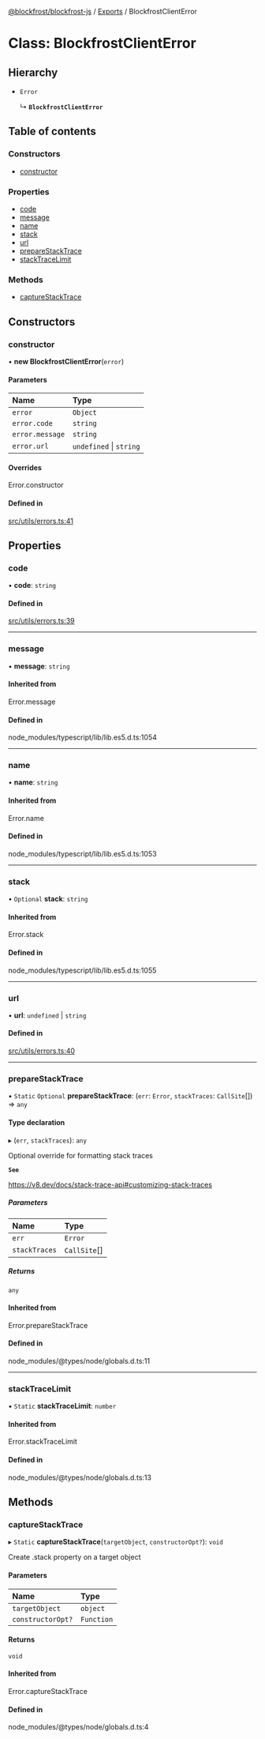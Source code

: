 [@blockfrost/blockfrost-js](../README.md) / [Exports](../modules.md) / BlockfrostClientError

# Class: BlockfrostClientError

## Hierarchy

- `Error`

  ↳ **`BlockfrostClientError`**

## Table of contents

### Constructors

- [constructor](BlockfrostClientError.md#constructor)

### Properties

- [code](BlockfrostClientError.md#code)
- [message](BlockfrostClientError.md#message)
- [name](BlockfrostClientError.md#name)
- [stack](BlockfrostClientError.md#stack)
- [url](BlockfrostClientError.md#url)
- [prepareStackTrace](BlockfrostClientError.md#preparestacktrace)
- [stackTraceLimit](BlockfrostClientError.md#stacktracelimit)

### Methods

- [captureStackTrace](BlockfrostClientError.md#capturestacktrace)

## Constructors

### constructor

• **new BlockfrostClientError**(`error`)

#### Parameters

| Name | Type |
| :------ | :------ |
| `error` | `Object` |
| `error.code` | `string` |
| `error.message` | `string` |
| `error.url` | `undefined` \| `string` |

#### Overrides

Error.constructor

#### Defined in

[src/utils/errors.ts:41](https://github.com/blockfrost/blockfrost-js/blob/b64ea86/src/utils/errors.ts#L41)

## Properties

### code

• **code**: `string`

#### Defined in

[src/utils/errors.ts:39](https://github.com/blockfrost/blockfrost-js/blob/b64ea86/src/utils/errors.ts#L39)

___

### message

• **message**: `string`

#### Inherited from

Error.message

#### Defined in

node_modules/typescript/lib/lib.es5.d.ts:1054

___

### name

• **name**: `string`

#### Inherited from

Error.name

#### Defined in

node_modules/typescript/lib/lib.es5.d.ts:1053

___

### stack

• `Optional` **stack**: `string`

#### Inherited from

Error.stack

#### Defined in

node_modules/typescript/lib/lib.es5.d.ts:1055

___

### url

• **url**: `undefined` \| `string`

#### Defined in

[src/utils/errors.ts:40](https://github.com/blockfrost/blockfrost-js/blob/b64ea86/src/utils/errors.ts#L40)

___

### prepareStackTrace

▪ `Static` `Optional` **prepareStackTrace**: (`err`: `Error`, `stackTraces`: `CallSite`[]) => `any`

#### Type declaration

▸ (`err`, `stackTraces`): `any`

Optional override for formatting stack traces

**`See`**

https://v8.dev/docs/stack-trace-api#customizing-stack-traces

##### Parameters

| Name | Type |
| :------ | :------ |
| `err` | `Error` |
| `stackTraces` | `CallSite`[] |

##### Returns

`any`

#### Inherited from

Error.prepareStackTrace

#### Defined in

node_modules/@types/node/globals.d.ts:11

___

### stackTraceLimit

▪ `Static` **stackTraceLimit**: `number`

#### Inherited from

Error.stackTraceLimit

#### Defined in

node_modules/@types/node/globals.d.ts:13

## Methods

### captureStackTrace

▸ `Static` **captureStackTrace**(`targetObject`, `constructorOpt?`): `void`

Create .stack property on a target object

#### Parameters

| Name | Type |
| :------ | :------ |
| `targetObject` | `object` |
| `constructorOpt?` | `Function` |

#### Returns

`void`

#### Inherited from

Error.captureStackTrace

#### Defined in

node_modules/@types/node/globals.d.ts:4
